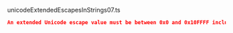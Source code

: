 unicodeExtendedEscapesInStrings07.ts
```json
An extended Unicode escape value must be between 0x0 and 0x10FFFF inclusive.
```
